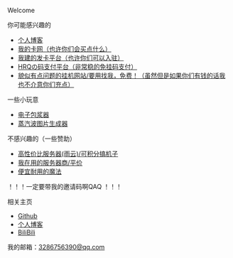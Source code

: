 Welcome

你可能感兴趣的
*   [个人博客](https://www.huangruiqi.com)
*   [我的卡网（也许你们会买点什么）](https://shop.hrq.icu)
*   [我建的发卡平台（也许你们可以入驻）](https://fk.rqnb.xyz)
*   [HRQの码支付平台（非常稳的免挂码支付）](https://pay.hrq.icu)
*   [貌似有点问题的挂机网站/要用找我，免费！（虽然但是如果你们有钱的话我也不介意你们充点）](https://api.rqnb.xyz)

一些小玩意
*   [电子包浆器](https://bj.rqnb.xyz)
*   [蒸汽波图片生成器](https://vw.rqnb.xyz)

不感兴趣的（一些赞助）
*   [高性价比服务器(雨云)/可积分搞机子](https://www.rainyun.com/MjgxNjQ=_)
*   [我在用的服务器商/平价](https://www.hgidc.cn/aff/WGPBWRCI)
*   [便宜耐用的魔法](https://www.maomaoacg.com/#/register?code=v0JMwY8v)

！！！一定要带我的邀请码啊QAQ ！！！

相关主页
*   [Github](https://github.com/Rq2004)
*   [个人博客](https://www.huangruiqi.com)
*   [BiliBili](https://space.bilibili.com/1456646170)


我的邮箱：3286756390@qq.com


<script async src="https://www.googletagmanager.com/gtag/js?id=UA-190316399-3"></script>
<script>
  window.dataLayer = window.dataLayer || [];
  function gtag(){dataLayer.push(arguments);}
  gtag('js', new Date());
  gtag('config', 'UA-190316399-3');
</script>
